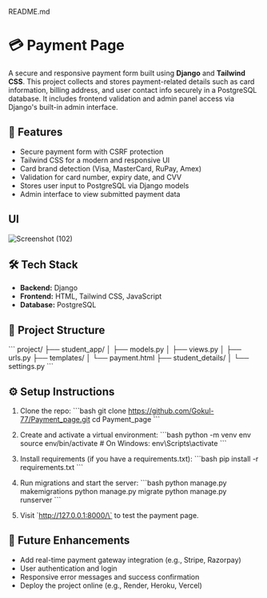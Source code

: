   README.md
# 💳 Payment Page

A secure and responsive payment form built using **Django** and **Tailwind CSS**. This project collects and stores payment-related details such as card information, billing address, and user contact info securely in a PostgreSQL database. It includes frontend validation and admin panel access via Django's built-in admin interface.

## 🚀 Features

- Secure payment form with CSRF protection  
- Tailwind CSS for a modern and responsive UI  
- Card brand detection (Visa, MasterCard, RuPay, Amex)  
- Validation for card number, expiry date, and CVV  
- Stores user input to PostgreSQL via Django models  
- Admin interface to view submitted payment data  


## UI

![Screenshot (102)](https://github.com/user-attachments/assets/f5fd41d5-10ef-40bb-a1b7-9fbe196c1c45)


## 🛠️ Tech Stack

- **Backend:** Django  
- **Frontend:** HTML, Tailwind CSS, JavaScript  
- **Database:** PostgreSQL  

## 📁 Project Structure

\`\`\`
project/
├── student_app/
│   ├── models.py
│   ├── views.py
│   ├── urls.py
├── templates/
│   └── payment.html
├── student_details/
│   └── settings.py
\`\`\`

## ⚙️ Setup Instructions

1. Clone the repo:
\`\`\`bash
git clone https://github.com/Gokul-77/Payment_page.git
cd Payment_page
\`\`\`

2. Create and activate a virtual environment:
\`\`\`bash
python -m venv env
source env/bin/activate  # On Windows: env\\Scripts\\activate
\`\`\`

3. Install requirements (if you have a requirements.txt):
\`\`\`bash
pip install -r requirements.txt
\`\`\`

4. Run migrations and start the server:
\`\`\`bash
python manage.py makemigrations
python manage.py migrate
python manage.py runserver
\`\`\`

5. Visit \`http://127.0.0.1:8000/\` to test the payment page.

## 📌 Future Enhancements

- Add real-time payment gateway integration (e.g., Stripe, Razorpay)  
- User authentication and login  
- Responsive error messages and success confirmation  
- Deploy the project online (e.g., Render, Heroku, Vercel)  

